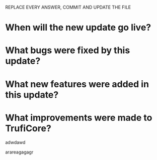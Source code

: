 REPLACE EVERY ANSWER, COMMIT AND UPDATE THE FILE

# When will the new update go live?


# What bugs were fixed by this update?


# What new features were added in this update?


# What improvements were made to TrufiCore?
adwdawd

arareagagagr
